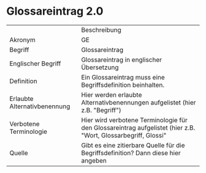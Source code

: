 # Glossareintrag 2.0

<table>
    <tr>
        <td></td>
        <td>Beschreibung</td>
    </tr>
    <tr>
        <td>Akronym</td>
        <td>GE</td>
    </tr>
    <tr>
        <td>Begriff</td>
        <td>Glossareintrag</td>
    </tr>
<tr>
        <td>Englischer Begriff</td>
        <td>Glossareintrag in englischer Übersetzung</td>
  </tr>
    <tr>
        <td>Definition</td>
        <td>Ein Glossareintrag muss eine Begriffsdefinition beinhalten.</td>
    </tr>
   <tr>
        <td>Erlaubte Alternativbenennung</td>
        <td>Hier werden erlaubte Alternativbenennungen aufgelistet (hier z.B. "Begriff")</td>
    </tr>
   <tr>
        <td>Verbotene Terminologie</td>
        <td>Hier wird verbotene Terminologie für den Glossareintrag aufgelistet (hier z.B. "Wort, Glossarbegriff, Glossi"</td>
    </tr>
   <tr>
        <td>Quelle</td>
        <td>Gibt es eine zitierbare Quelle für die Begriffsdefinition? Dann diese hier angeben</td>
    </tr>
</table>